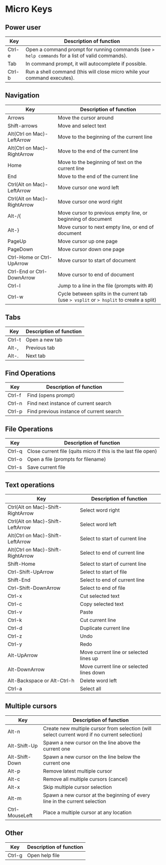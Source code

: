 # Micro Keys
## Power user

| Key       | Description of function                                                                           |
|---------- |-------------------------------------------------------------------------------------------------- |
| Ctrl-e    | Open a command prompt for running commands (see `> help commands` for a list of valid commands).  |
| Tab       | In command prompt, it will autocomplete if possible.                                              |
| Ctrl-b    | Run a shell command (this will close micro while your command executes).                          |

## Navigation

| Key                         | Description of function                                                                   |
|---------------------------- |------------------------------------------------------------------------------------------ |
| Arrows                      | Move the cursor around                                                                    |
| Shift-arrows                | Move and select text                                                                      |
| Alt(Ctrl on Mac)-LeftArrow  | Move to the beginning of the current line                                                 |
| Alt(Ctrl on Mac)-RightArrow | Move to the end of the current line                                                       |
| Home                        | Move to the beginning of text on the current line                                         |
| End                         | Move to the end of the current line                                                       |
| Ctrl(Alt on Mac)-LeftArrow  | Move cursor one word left                                                                 |
| Ctrl(Alt on Mac)-RightArrow | Move cursor one word right                                                                |
| Alt-/{                      | Move cursor to previous empty line, or beginning of document                              |
| Alt-}                       | Move cursor to next empty line, or end of document                                        |
| PageUp                      | Move cursor up one page                                                                   |
| PageDown                    | Move cursor down one page                                                                 |
| Ctrl-Home or Ctrl-UpArrow   | Move cursor to start of document                                                          |
| Ctrl-End or Ctrl-DownArrow  | Move cursor to end of document                                                            |
| Ctrl-l                      | Jump to a line in the file (prompts with #)                                               |
| Ctrl-w                      | Cycle between splits in the current tab (use `> vsplit` or `> hsplit` to create a split)  |

## Tabs

| Key     | Description of function   |
|-------- |-------------------------  |
| Ctrl-t  | Open a new tab            |
| Alt-,   | Previous tab              |
| Alt-.   | Next tab                  |

## Find Operations

| Key       | Description of function                   |
|---------- |------------------------------------------ |
| Ctrl-f    | Find (opens prompt)                       |
| Ctrl-n    | Find next instance of current search      |
| Ctrl-p    | Find previous instance of current search  |

## File Operations

| Key       | Description of function                                           |
|---------- |------------------------------------------------------------------ |
| Ctrl-q    | Close current file (quits micro if this is the last file open)    |
| Ctrl-o    | Open a file (prompts for filename)                                |
| Ctrl-s    | Save current file                                                 |

## Text operations

| Key                                 | Description of function                   |
|------------------------------------ |------------------------------------------ |
| Ctrl(Alt on Mac)-Shift-RightArrow   | Select word right                         |
| Ctrl(Alt on Mac)-Shift-LeftArrow    | Select word left                          |
| Alt(Ctrl on Mac)-Shift-LeftArrow    | Select to start of current line           |
| Alt(Ctrl on Mac)-Shift-RightArrow   | Select to end of current line             |
| Shift-Home                          | Select to start of current line           |
| Ctrl-Shift-UpArrow                  | Select to start of file                   |
| Shift-End                           | Select to end of current line             |
| Ctrl-Shift-DownArrow                | Select to end of file                     |
| Ctrl-x                              | Cut selected text                         |
| Ctrl-c                              | Copy selected text                        |
| Ctrl-v                              | Paste                                     |
| Ctrl-k                              | Cut current line                          |
| Ctrl-d                              | Duplicate current line                    |
| Ctrl-z                              | Undo                                      |
| Ctrl-y                              | Redo                                      |
| Alt-UpArrow                         | Move current line or selected lines up    |
| Alt-DownArrow                       | Move current line or selected lines down  |
| Alt-Backspace or Alt-Ctrl-h         | Delete word left                          |
| Ctrl-a                              | Select all                                |

## Multiple cursors

| Key               | Description of function                                                                       |
|------------------ |---------------------------------------------------------------------------------------------- |
| Alt-n             | Create new multiple cursor from selection (will select current word if no current selection)  |
| Alt-Shift-Up      | Spawn a new cursor on the line above the current one                                          |
| Alt-Shift-Down    | Spawn a new cursor on the line below the current one                                          |
| Alt-p             | Remove latest multiple cursor                                                                 |
| Alt-c             | Remove all multiple cursors (cancel)                                                          |
| Alt-x             | Skip multiple cursor selection                                                                |
| Alt-m             | Spawn a new cursor at the beginning of every line in the current selection                    |
| Ctrl-MouseLeft    | Place a multiple cursor at any location                                                       |

## Other

| Key       | Description of function                                                               |
|---------- |-------------------------------------------------------------------------------------- |
| Ctrl-g    | Open help file                                                                        |

